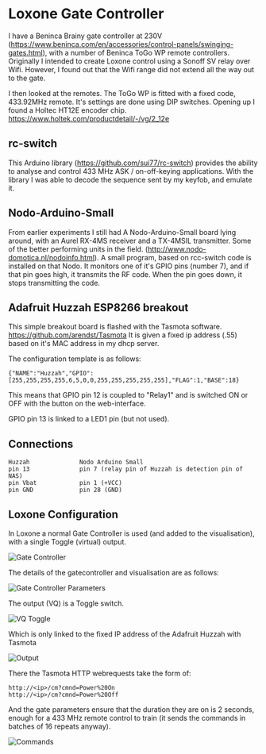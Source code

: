 Loxone Gate Controller
======================

I have a Beninca Brainy gate controller at 230V (https://www.beninca.com/en/accessories/control-panels/swinging-gates.html), with a number of Beninca ToGo WP remote controllers. Originally I intended to create Loxone control using a Sonoff SV relay over Wifi. However, I found out that the Wifi range did not extend all the way out to the gate.

I then looked at the remotes. The ToGo WP is fitted with a fixed code, 433.92MHz remote. It's
settings are done using DIP switches. Opening up I found a Holtec HT12E encoder chip. https://www.holtek.com/productdetail/-/vg/2_12e

rc-switch
---------

This Arduino library (https://github.com/sui77/rc-switch) provides the ability to analyse and 
control 433 MHz ASK / on-off-keying applications. With the library I was able to decode the sequence sent by my keyfob, and emulate it.

Nodo-Arduino-Small
------------------

From earlier experiments I still had A Nodo-Arduino-Small board lying around, with an Aurel RX-4MS receiver and a TX-4MSIL transmitter. Some of the better performing units in the field.
(http://www.nodo-domotica.nl/nodoinfo.html). A small program, based on rcc-switch code is installed on that Nodo. It monitors one of it's GPIO pins (number 7), and if that pin goes high, it transmits the RF code. When the pin goes down, it stops transmitting the code.

Adafruit Huzzah ESP8266 breakout
--------------------------------

This simple breakout board is flashed with the Tasmota software. https://github.com/arendst/Tasmota It is given a fixed ip address (.55) based on it's MAC address in my dhcp server.

The configuration template is as follows:

    {"NAME":"Huzzah","GPIO":[255,255,255,255,6,5,0,0,255,255,255,255,255],"FLAG":1,"BASE":18}

This means that GPIO pin 12 is coupled to "Relay1" and is switched ON or OFF with the button on the web-interface.

GPIO pin 13 is linked to a LED1 pin (but not used).

Connections
-----------

    Huzzah              Nodo Arduino Small
    pin 13              pin 7 (relay pin of Huzzah is detection pin of NAS)
    pin Vbat            pin 1 (+VCC)
    pin GND             pin 28 (GND)

Loxone Configuration
--------------------

In Loxone a normal Gate Controller is used (and added to the visualisation), with a single Toggle (virtual) output.

![Gate Controller](img/gatecontrol.png)

The details of the gatecontroller and visualisation are as follows:

![Gate Controller Parameters](img/gate.png)

The output (VQ) is a Toggle switch.

![VQ Toggle](img/virtualout.png)

Which is only linked to the fixed IP address of the Adafruit Huzzah with Tasmota

![Output](img/virtout.png)

There the Tasmota HTTP webrequests take the form of:

    http://<ip>/cm?cmnd=Power%20On
    http://<ip>/cm?cmnd=Power%20Off

And the gate parameters ensure that the duration they are on is 2 seconds, enough for a 433 MHz remote control to train (it sends the commands in batches of 16 repeats anyway).
    
![Commands](img/togglecommand.png)


